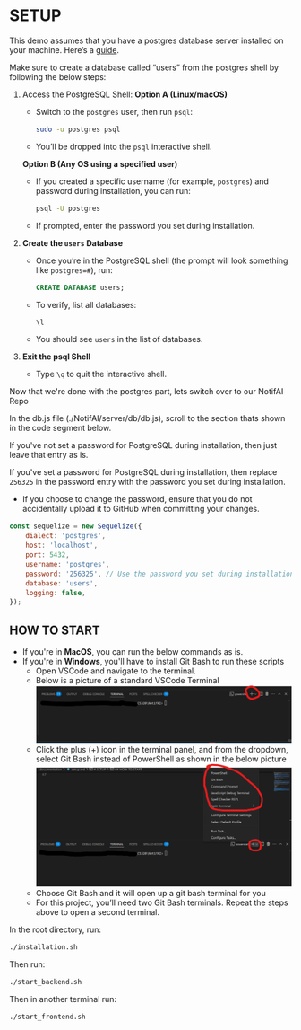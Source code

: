 # SETUP

This demo assumes that you have a postgres database server installed on your machine. Here’s a [guide](https://www.w3schools.com/postgresql/postgresql_install.php).

Make sure to create a database called “users” from the postgres shell by following the below steps:
1. Access the PostgreSQL Shell:
   **Option A (Linux/macOS)**  
   - Switch to the `postgres` user, then run `psql`:
     ```bash
     sudo -u postgres psql
     ```
   - You’ll be dropped into the `psql` interactive shell.

   **Option B (Any OS using a specified user)**  
   - If you created a specific username (for example, `postgres`) and password during installation, you can run:
     ```bash
     psql -U postgres
     ```
   - If prompted, enter the password you set during installation.  

2. **Create the `users` Database**
   - Once you’re in the PostgreSQL shell (the prompt will look something like `postgres=#`), run:
     ```sql
     CREATE DATABASE users;
     ```
   - To verify, list all databases:
     ```sql
     \l
     ```
   - You should see `users` in the list of databases.

3. **Exit the psql Shell**  
   - Type `\q` to quit the interactive shell.


Now that we're done with the postgres part, lets switch over to our NotifAI Repo

In the db.js file (./NotifAI/server/db/db.js), scroll to the section thats shown in the code segment below.

If you've not set a password for PostgreSQL during installation, then just leave that entry as is.

If you've set a password for PostgreSQL during installation, then replace `256325` in the password entry with the password you set during installation.
- If you choose to change the password, ensure that you do not accidentally upload it to GitHub when committing your changes.



```js
const sequelize = new Sequelize({ 
    dialect: 'postgres',
    host: 'localhost',
    port: 5432,
    username: 'postgres',
    password: '256325', // Use the password you set during installation
    database: 'users',
    logging: false,
});
```

## HOW TO START
- If you're in **MacOS**, you can run the below commands as is.
- If you're in **Windows**, you'll have to install Git Bash to run these scripts
    - Open VSCode and navigate to the terminal.
    - Below is a picture of a standard VSCode Terminal
    ![VSCode Terminal 1](./images/Terminal1.png)
    - Click the plus (+) icon in the terminal panel, and from the dropdown, select Git Bash instead of PowerShell as shown in the below picture
    ![VSCode Terminal 2](./images/Terminal2.png)
    - Choose Git Bash and it will open up a git bash terminal for you
    - For this project, you’ll need two Git Bash terminals. Repeat the steps above to open a second terminal.

In the root directory, run:
```bash
./installation.sh
```
Then run:
```bash
./start_backend.sh
```
Then in another terminal run:
```bash
./start_frontend.sh
```


